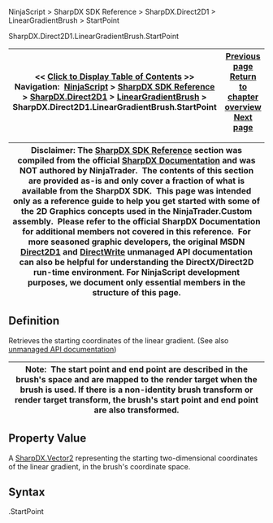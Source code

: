 ﻿
NinjaScript > SharpDX SDK Reference > SharpDX.Direct2D1 > LinearGradientBrush > StartPoint

SharpDX.Direct2D1.LinearGradientBrush.StartPoint

| << [Click to Display Table of Contents](sharpdx_direct2d1_lineargradientbrush_startpoint.md) >> **Navigation:**     [NinjaScript](ninjascript-1.md) > [SharpDX SDK Reference](sharpdx_sdk_reference-1.md) > [SharpDX.Direct2D1](sharpdx_direct2d1-1.md) > [LinearGradientBrush](sharpdx_direct2d1_lineargradientbrush-1.md) > SharpDX.Direct2D1.LinearGradientBrush.StartPoint | [Previous page](sharpdx_direct2d1_lineargradientbrush_gradientstopcollection-1.md) [Return to chapter overview](sharpdx_direct2d1_lineargradientbrush-1.md) [Next page](sharpdx_direct2d1_lineargradientbrushproperties-1.md) |
| --- | --- |

| Disclaimer: The [SharpDX SDK Reference](sharpdx_sdk_reference-1.md) section was compiled from the official [SharpDX Documentation](http://sharpdx.org/) and was NOT authored by NinjaTrader.  The contents of this section are provided as-is and only cover a fraction of what is available from the SharpDX SDK.  This page was intended only as a reference guide to help you get started with some of the 2D Graphics concepts used in the NinjaTrader.Custom assembly.  Please refer to the official SharpDX Documentation for additional members not covered in this reference.  For more seasoned graphic developers, the original MSDN [Direct2D1](https://msdn.microsoft.com/en-us/library/windows/desktop/dd370990.aspx) and [DirectWrite](https://msdn.microsoft.com/en-us/library/windows/desktop/dd368038.aspx) unmanaged API documentation can also be helpful for understanding the DirectX/Direct2D run-time environment. For NinjaScript development purposes, we document only essential members in the structure of this page. |
| --- |

## Definition
Retrieves the starting coordinates of the linear gradient. 
(See also [unmanaged API documentation](https://msdn.microsoft.com/en-us/library/dd371497.aspx))
 

| Note:  The start point and end point are described in the brush's space and are mapped to the render target when the brush is used. If there is a non-identity brush transform or render target transform, the brush's start point and end point are also transformed. |
| --- |
## 
## 
## Property Value
A [SharpDX.Vector2](sharpdx_vector2-1.md) representing the starting two-dimensional coordinates of the linear gradient, in the brush's coordinate space.
 
## Syntax
<LinearGradientBrush>.StartPoint
